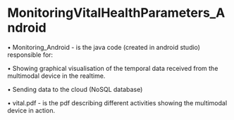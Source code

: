 # MonitoringVitalHealthParameters_Android

• Monitoring_Android - is the java code (created in android studio) responsible for: 

  • Showing graphical visualisation of the temporal data received from the multimodal device in the realtime. 
  
  • Sending data to the cloud (NoSQL database) 
  
• vital.pdf - is the pdf describing different activities showing the multimodal device in action.

